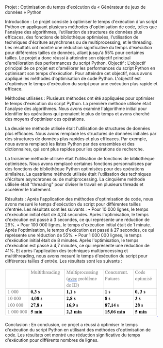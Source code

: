 Projet : Optimisation du temps d'exécution du « Générateur de jeux de données » Python

Introduction :
Le projet consiste à optimiser le temps d'exécution d'un script Python en appliquant plusieurs méthodes d'optimisation de code, telles que l'analyse des algorithmes, l'utilisation de structures de données plus efficaces, des fonctions de bibliothèque optimisées, l'utilisation de techniques d'écriture asynchrones ou de multiprocessing, et le threading. Les résultats ont montré une réduction significative du temps d'exécution pour différentes tailles de données, allant jusqu'à 55% pour certaines tailles. Le projet a donc réussi à atteindre son objectif principal d'amélioration des performances du script Python.
Objectif :
L'objectif principal de ce projet est d'améliorer les performances du script Python en optimisant son temps d'exécution. Pour atteindre cet objectif, nous avons appliqué les méthodes d'optimisation de code Python. L'objectif est d'optimiser le temps d'exécution du script pour une exécution plus rapide et efficace.

Méthodes utilisées :
Plusieurs méthodes ont été appliquées pour optimiser le temps d'exécution du script Python. La première méthode utilisée était l'analyse des algorithmes. Nous avons examiné l'algorithme initial pour identifier les opérations qui prenaient le plus de temps et avons cherché des moyens d'optimiser ces opérations.

La deuxième méthode utilisée était l'utilisation de structures de données plus efficaces. Nous avons remplacé les structures de données initiales par des structures de données plus rapides et plus efficaces. Par exemple, nous avons remplacé les listes Python par des ensembles et des dictionnaires, qui sont plus rapides pour les opérations de recherche.

La troisième méthode utilisée était l'utilisation de fonctions de bibliothèque optimisées. Nous avons remplacé certaines fonctions personnalisées par des fonctions de bibliothèque Python optimisées pour des opérations similaires.
La quatrième méthode utilisée était l'utilisation des techniques d'écriture asynchrones ou de multiprocessing.
La cinquième méthode utilisée était "threading" pour diviser le travail en plusieurs threads et accélérer le traitement.

Résultats :
Après l'application des méthodes d'optimisation de code, nous avons mesuré le temps d'exécution du script pour différentes tailles d'entrée. Les résultats sont les suivants :
•	Pour 10 000 lignes, le temps d'exécution initial était de 4,24 secondes. Après l'optimisation, le temps d'exécution est passé à 3 secondes, ce qui représente une réduction de 29%.
•	Pour 100 000 lignes, le temps d'exécution initial était de 1 minute. Après l'optimisation, le temps d'exécution est passé à 27 secondes, ce qui représente une réduction de 55%.
•	Pour 1 000 000 lignes, le temps d'exécution initial était de 8 minutes. Après l'optimisation, le temps d'exécution est passé à 4,7 minutes, ce qui représente une réduction de 41%.
Et après l'application des techniques multiprocessing et multithreading, nous avons mesuré le temps d'exécution du script pour différentes tailles d'entrée. Les résultats sont les suivants :

![Capture.PNG](Capture.PNG)

Conclusion :
En conclusion, ce projet a réussi à optimiser le temps d'exécution du script Python en utilisant des méthodes d'optimisation de code. Les résultats ont montré une réduction significative du temps d'exécution pour différents nombres de lignes.
